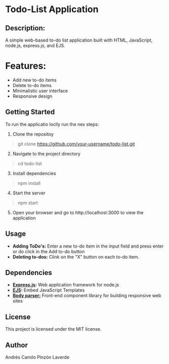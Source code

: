 # Todo-List Application

## Description:

A simple web-based to-do list application built with HTML, JavaScript, node.js, express.js, and EJS.

# Features:
* Add new to-do items
* Delete to-do items
* Minimalistic user interface
* Responsive design

## Getting Started
To run the applicatio loclly run the nex steps:
1. Clone the repositoy
>git clone https://github.com/your-username/todo-list.git

2. Navigate to the project directory
>cd todo-list

3. Install dependencies
>npm install

4. Start the server
>npm start

5. Open your browser and go to http://localhost:3000 to view the application

## Usage
* **Adding ToDo's:** Enter a new to-do item in the input field and press enter or do click in the Add to-do button
* **Deleting to-dos:** Clink on the "X" button on each to-do item.

## Dependencies
* **<a href="https://expressjs.com/" target="_blank">Express.js</a>:** Web application framework for node.js
* **<a href="https://ejs.co/" target="_blank">EJS</a>:** Embed JavaScript Templates
* **<a href="https://www.npmjs.com/package/body-parser" target="_blank">Body parser:</a>** Front-end component library for building responsive web sites

## License
This project is licensed under the MIT license.

## Author
Andrés Camilo Pinzón Laverde